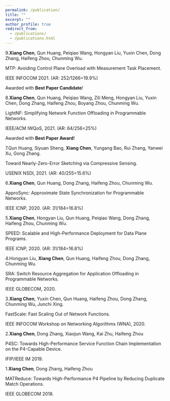 ```yaml
---
permalink: /publication/
title: ""
excerpt: ""
author_profile: true
redirect_from: 
  - /publications/
  - /publications.html
---
```


9.**Xiang Chen**, Qun Huang, Peiqiao Wang, Hongyan Liu, Yuxin Chen, Dong Zhang, Haifeng Zhou, Chunming Wu.

MTP: Avoiding Control Plane Overload with Measurement Task Placement.

IEEE INFOCOM 2021. (AR: 252/1266=19.9%)

Awarded with **Best Paper Candidate**!

8.**Xiang Chen**, Qun Huang, Peiqiao Wang, Zili Meng, Hongyan Liu, Yuxin Chen, Dong Zhang, Haifeng Zhou, Boyang Zhou, Chunming Wu.

LightNF: Simplifying Network Function Offloading in Programmable Networks.

IEEE/ACM IWQoS, 2021. (AR: 64/256=25%)

Awarded with **Best Paper Award**!

7.Qun Huang, Siyuan Sheng, **Xiang Chen**, Yungang Bao, Rui Zhang, Yanwei Xu, Gong Zhang.

Toward Nearly-Zero-Error Sketching via Compressive Sensing.

USENIX NSDI, 2021. (AR: 40/255=15.6%)

6.**Xiang Chen**, Qun Huang, Dong Zhang, Haifeng Zhou, Chunming Wu.

ApproSync: Approximate State Synchronization for Programmable Networks.

IEEE ICNP, 2020. (AR: 31/184=16.8%)

5.**Xiang Chen**, Hongyan Liu, Qun Huang, Peiqiao Wang, Dong Zhang, Haifeng Zhou, Chunming Wu.

SPEED: Scalable and High-Performance Deployment for Data Plane Programs.

IEEE ICNP, 2020. (AR: 31/184=16.8%)

4.Hongyan Liu, **Xiang Chen**, Qun Huang, Haifeng Zhou, Dong Zhang, Chunming Wu.

SRA: Switch Resource Aggregation for Application Offloading in Programmable Networks.

IEEE GLOBECOM, 2020.

3.**Xiang Chen**, Yuxin Chen, Qun Huang, Haifeng Zhou, Dong Zhang, Chunming Wu, Junchi Xing.

FastScale: Fast Scaling Out of Network Functions.

IEEE INFOCOM Workshop on Networking Algorithms (WNA), 2020.

2.**Xiang Chen**, Dong Zhang, Xiaojun Wang, Kai Zhu, Haifeng Zhou

P4SC: Towards High-Performance Service Function Chain Implementation on the P4-Capable Device.

IFIP/IEEE IM 2019.

1.**Xiang Chen**, Dong Zhang, Haifeng Zhou

MATReduce: Towards High-Performance P4 Pipeline by Reducing Duplicate Match Operations.

IEEE GLOBECOM 2018.
